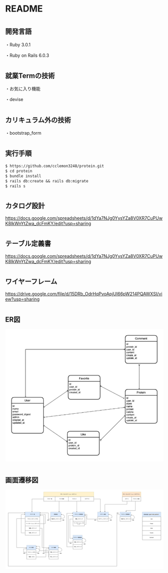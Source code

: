 <h1>README</h1>

# <h2>開発言語</h2>

・Ruby 3.0.1

・Ruby on Rails 6.0.3

# <h2>就業Termの技術</h2>

・お気に入り機能

・devise

# <h2>カリキュラム外の技術</h2>

・bootstrap_form

# <h2>実行手順</h2>

    $ https://github.com/cclemon3248/protein.git
    $ cd protein
    $ bundle install
    $ rails db:create && rails db:migrate
    $ rails s

# <h2>カタログ設計</h2>

https://docs.google.com/spreadsheets/d/1dYa7NJg0YysYZa8V0XR7CuPUwK8IkWnYtZwa_dcFmKY/edit?usp=sharing

# <h2>テーブル定義書</h2>

https://docs.google.com/spreadsheets/d/1dYa7NJg0YysYZa8V0XR7CuPUwK8IkWnYtZwa_dcFmKY/edit?usp=sharing

# <h2>ワイヤーフレーム</h2>

https://drive.google.com/file/d/15DRb_OdrHqPvoApjUI66pW214PQAWXSI/view?usp=sharing

# <h2>ER図</h2>

<img src="06062.jpg">

# <h2>画面遷移図</h2>

<img src="06032.jpg">
